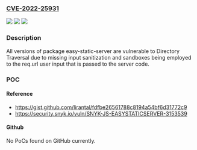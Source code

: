 ### [CVE-2022-25931](https://cve.mitre.org/cgi-bin/cvename.cgi?name=CVE-2022-25931)
![](https://img.shields.io/static/v1?label=Product&message=easy-static-server&color=blue)
![](https://img.shields.io/static/v1?label=Version&message=n%2Fa&color=blue)
![](https://img.shields.io/static/v1?label=Vulnerability&message=Directory%20Traversal&color=brighgreen)

### Description

All versions of package easy-static-server are vulnerable to Directory Traversal due to missing input sanitization and sandboxes being employed to the req.url user input that is passed to the server code.

### POC

#### Reference
- https://gist.github.com/lirantal/fdfbe26561788c8194a54bf6d31772c9
- https://security.snyk.io/vuln/SNYK-JS-EASYSTATICSERVER-3153539

#### Github
No PoCs found on GitHub currently.

